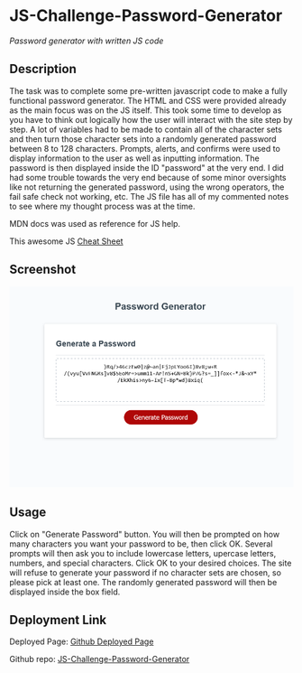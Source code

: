 # JS-Challenge-Password-Generator

*Password generator with written JS code*

## Description

The task was to complete some pre-written javascript code to make a fully functional password generator. The HTML and CSS were provided already as the main focus was on the JS itself. This took some time to develop as you have to think out logically how the user will interact with the site step by step. A lot of variables had to be made to contain all of the character sets and then turn those character sets into a randomly generated password between 8 to 128 characters. Prompts, alerts, and confirms were used to display information to the user as well as inputting information. The password is then displayed inside the ID "password" at the very end. I did had some trouble towards the very end because of some minor oversights like not returning the generated password, using the wrong operators, the fail safe check not working, etc. The JS file has all of my commented notes to see where my thought process was at the time. 

MDN docs was used as reference for JS help.

This awesome JS [Cheat Sheet](https://htmlcheatsheet.com/js/)

## Screenshot

![alt password gen site](./assets/password-gen-site-small.png)

## Usage

Click on "Generate Password" button. You will then be prompted on how many characters you want your password to be, then click OK. Several prompts will then ask you to include lowercase letters, upercase letters, numbers, and special characters. Click OK to your desired choices. The site will refuse to generate your password if no character sets are chosen, so please pick at least one. The randomly generated password will then be displayed inside the box field.

## Deployment Link

Deployed Page: [Github Deployed Page](https://exo-mdr-cd2000.github.io/JS-Challenge-Password-Generator/)

Github repo: [JS-Challenge-Password-Generator](https://github.com/Exo-MDR-CD2000/JS-Challenge-Password-Generator)
